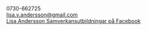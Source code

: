 0730-662725  
lisa.v.andersson@gmail.com  
[Lisa Andersson Samverkansutbildningar på Facebook](https://www.facebook.com/Lisa-Andersson-Samverkansutbildningar-220063043360780)